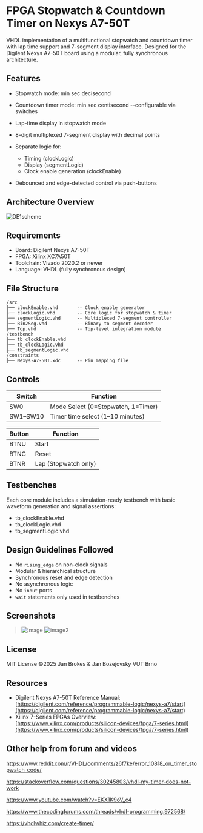 # FPGA Stopwatch & Countdown Timer on Nexys A7-50T

VHDL implementation of a multifunctional stopwatch and countdown timer with lap time support and 7-segment display interface. Designed for the Digilent Nexys A7-50T board using a modular, fully synchronous architecture.

## Features

* Stopwatch mode:  min  sec  decisecond
* Countdown timer mode:  min  sec  centisecond  --configurable via switches
* Lap-time display in stopwatch mode
* 8-digit multiplexed 7-segment display with decimal points
* Separate logic for:

  * Timing (clockLogic)
  * Display (segmentLogic)
  * Clock enable generation (clockEnable)
* Debounced and edge-detected control via push-buttons

## Architecture Overview


![DE1scheme](https://github.com/user-attachments/assets/f8de13e3-50c1-467e-b335-d4d2a87785f4)


## Requirements

* Board: Digilent Nexys A7-50T
* FPGA: Xilinx XC7A50T
* Toolchain: Vivado 2020.2 or newer
* Language: VHDL (fully synchronous design)

## File Structure

```
/src
├── clockEnable.vhd       -- Clock enable generator 
├── clockLogic.vhd        -- Core logic for stopwatch & timer
├── segmentLogic.vhd      -- Multiplexed 7-segment controller
├── Bin2Seg.vhd           -- Binary to segment decoder
├── Top.vhd               -- Top-level integration module
/testbench
├── tb_clockEnable.vhd
├── tb_clockLogic.vhd
├── tb_segmentLogic.vhd
/constraints
├── Nexys-A7-50T.xdc      -- Pin mapping file
```

## Controls

| Switch   | Function                           |
| -------  | ---------------------------------- |
| SW0      | Mode Select (0=Stopwatch, 1=Timer) |
| SW1–SW10 | Timer time select (1–10 minutes)   |


| Button | Function             |
| ------ | -------------------- |
| BTNU   | Start                |
| BTNC   | Reset                |
| BTNR   | Lap (Stopwatch only) |

## Testbenches

Each core module includes a simulation-ready testbench with basic waveform generation and signal assertions:

* tb\_clockEnable.vhd
* tb\_clockLogic.vhd
* tb\_segmentLogic.vhd

## Design Guidelines Followed

* No `rising_edge` on non-clock signals
* Modular & hierarchical structure
* Synchronous reset and edge detection
* No asynchronous logic
* No `inout` ports
* `wait` statements only used in testbenches

## Screenshots

> ![image](https://github.com/user-attachments/assets/7ff76ccf-64d2-4beb-a39d-36eec5c9ad8d)
> ![image2](https://github.com/user-attachments/assets/8e0926db-d1e1-4603-b698-8ad7ba7f59a9)



## License

MIT License
©2025 Jan Brokes & Jan Bozejovsky  VUT Brno

## Resources

* Digilent Nexys A7-50T Reference Manual: [https://digilent.com/reference/programmable-logic/nexys-a7/start](https://digilent.com/reference/programmable-logic/nexys-a7/start)
* Xilinx 7-Series FPGAs Overview: [https://www.xilinx.com/products/silicon-devices/fpga/7-series.html](https://www.xilinx.com/products/silicon-devices/fpga/7-series.html)

## Other help from forum and videos

https://www.reddit.com/r/VHDL/comments/z6f7ke/error_10818_on_timer_stopwatch_code/

https://stackoverflow.com/questions/30245803/vhdl-my-timer-does-not-work

https://www.youtube.com/watch?v=EKX1K9oV_c4

https://www.thecodingforums.com/threads/vhdl-programming.972568/

https://vhdlwhiz.com/create-timer/
